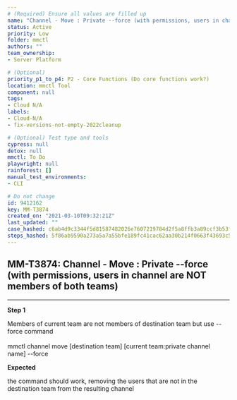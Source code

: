 ```yaml
---
# (Required) Ensure all values are filled up
name: "Channel - Move : Private --force (with permissions, users in channel are NOT members of both teams)"
status: Active
priority: Low
folder: mmctl
authors: ""
team_ownership: 
- Server Platform

# (Optional)
priority_p1_to_p4: P2 - Core Functions (Do core functions work?)
location: mmctl Tool
component: null
tags: 
- Cloud N/A
labels: 
- Cloud-N/A
- fix-versions-not-empty-2022cleanup

# (Optional) Test type and tools
cypress: null
detox: null
mmctl: To Do
playwright: null
rainforest: []
manual_test_environments: 
- CLI

# Do not change
id: 9412162
key: MM-T3874
created_on: "2021-03-10T09:32:21Z"
last_updated: ""
case_hashed: c6ab4d9c3344f5d81587482026e7607219784d2f5a8ffb3a89ccf3b53f64572c525603d37d6190e259ff9214d9aa7286
steps_hashed: 5f86ab9590a273a5a7a55bfe189fc41cac62aa30b214f0663f43693c52a8f804930af9c468b1ce7b9bfec09a83ac4b94
---
```


<!-- (Auto-generated) Based on frontmatter's "key" and "name" -->

## MM-T3874: Channel - Move : Private --force (with permissions, users in channel are NOT members of both teams)

---

**Step 1**

Members of current team are not members of destination team but use --force command\
\
mmctl channel move \[destination team] \[current team:private channel name] --force

**Expected**

the command should work, removing the users that are not in the destination team from the resulting channel
